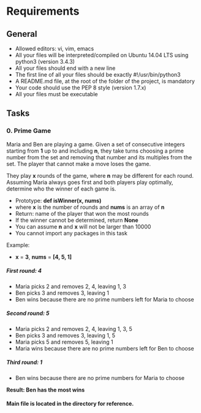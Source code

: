 # Requirements

## General
* Allowed editors: vi, vim, emacs
* All your files will be interpreted/compiled on Ubuntu 14.04 LTS using python3 (version 3.4.3)
* All your files should end with a new line
* The first line of all your files should be exactly #!/usr/bin/python3
* A README.md file, at the root of the folder of the project, is mandatory
* Your code should use the PEP 8 style (version 1.7.x)
* All your files must be executable



## Tasks

### 0. Prime Game

Maria and Ben are playing a game. Given a set of consecutive integers starting from <b>1</b> up to and including <b>n</b>, they take turns choosing a prime number from the set and removing that number and its multiples from the set. The player that cannot make a move loses the game.

They play <b>x</b> rounds of the game, where <b>n</b> may be different for each round. Assuming Maria always goes first and both players play optimally, determine who the winner of each game is.

- Prototype: <b>def isWinner(x, nums)</b>
- where <b>x</b> is the number of rounds and <b>nums</b> is an array of <b>n</b>
- Return: name of the player that won the most rounds
- If the winner cannot be determined, return <b>None</b>
- You can assume <b>n</b> and <b>x</b> will not be larger than 10000
- You cannot import any packages in this task

Example:

- <b>x</b> = <b>3</b>, <b>nums</b> = <b>[4, 5, 1]</b>

##### First round: <em>4</em>

- Maria picks 2 and removes 2, 4, leaving 1, 3
- Ben picks 3 and removes 3, leaving 1
- Ben wins because there are no prime numbers left for Maria to choose

##### Second round: <em>5</em>

- Maria picks 2 and removes 2, 4, leaving 1, 3, 5
- Ben picks 3 and removes 3, leaving 1, 5
- Maria picks 5 and removes 5, leaving 1
- Maria wins because there are no prime numbers left for Ben to choose

##### Third round: <em>1</em>

- Ben wins because there are no prime numbers for Maria to choose

<b>Result: Ben has the most wins</b>

#### Main file is located in the directory for reference.